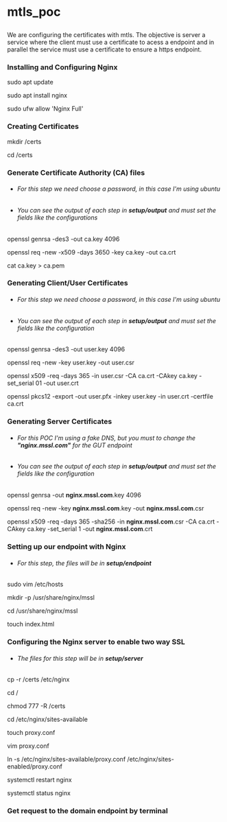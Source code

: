 # mtls_poc </p>
We are configuring the certificates with mtls. The objective is server a service where the client must use a certificate to acess a endpoint and in parallel the service must use a certificate to ensure a https endpoint. </p>

### Installing and Configuring Nginx</p>
sudo apt update</p>
sudo apt install nginx</p>
sudo ufw allow 'Nginx Full'</p>

### Creating Certificates</p>
mkdir /certs</p>
cd /certs</p>

### Generate Certificate Authority (CA) files</p>
* ###### For this step we need choose a password, in this case I'm using ubuntu</p>
* ###### You can see the output of each step in **setup/output** and must set the fields like the configurations</p>
openssl genrsa -des3 -out ca.key 4096</p>
openssl req -new -x509 -days 3650 -key ca.key -out ca.crt</p>
cat ca.key > ca.pem</p>

### Generating Client/User Certificates</p>
* ###### For this step we need choose a password, in this case I'm using ubuntu</p>
* ###### You can see the output of each step in **setup/output** and must set the fields like the configuration</p>
openssl genrsa -des3 -out user.key 4096</p>
openssl req -new -key user.key -out user.csr</p>
openssl x509 -req -days 365 -in user.csr -CA ca.crt -CAkey ca.key -set_serial 01 -out user.crt</p>
openssl pkcs12 -export -out user.pfx -inkey user.key -in user.crt -certfile ca.crt</p>

### Generating Server Certificates</p>
* ###### For this POC I'm using a fake DNS, but you must to change the **"nginx.mssl.com"** for the GUT endpoint</p>
* ###### You can see the output of each step in **setup/output** and must set the fields like the configuration</p>
openssl genrsa -out **nginx.mssl.com**.key 4096</p>
openssl req -new -key **nginx.mssl.com**.key -out **nginx.mssl.com**.csr</p>
openssl x509 -req -days 365 -sha256 -in **nginx.mssl.com**.csr -CA ca.crt -CAkey ca.key -set_serial 1 -out **nginx.mssl.com**.crt</p>

### Setting up our endpoint with Nginx</p>
* ###### For this step, the files will be in **setup/endpoint**</p>
sudo vim /etc/hosts</p>
mkdir -p /usr/share/nginx/mssl</p>
cd /usr/share/nginx/mssl</p>
touch index.html</p>

### Configuring the Nginx server to enable two way SSL </p>
* ###### The files for this step will be in **setup/server**</p>
cp -r /certs /etc/nginx</p>
cd / </p>
chmod 777 -R /certs</p>
cd /etc/nginx/sites-available</p>
touch proxy.conf</p>
vim proxy.conf</p>
ln -s /etc/nginx/sites-available/proxy.conf /etc/nginx/sites-enabled/proxy.conf</p>

systemctl restart nginx</p>
systemctl status nginx</p>

### Get request to the domain endpoint by terminal</p>











